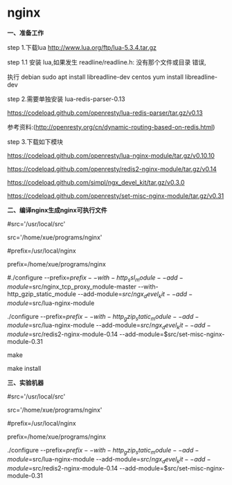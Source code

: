# nginx

**一、准备工作**

step 1.下载lua
http://www.lua.org/ftp/lua-5.3.4.tar.gz

step 1.1 安装 lua,如果发生 readline/readline.h: 没有那个文件或目录 错误,

执行  debian sudo apt install libreadline-dev
      centos yum install libreadline-dev


step 2.需要单独安装 lua-redis-parser-0.13

https://codeload.github.com/openresty/lua-redis-parser/tar.gz/v0.13


参考资料:(http://openresty.org/cn/dynamic-routing-based-on-redis.html)

step 3.下载如下模块

https://codeload.github.com/openresty/lua-nginx-module/tar.gz/v0.10.10

https://codeload.github.com/openresty/redis2-nginx-module/tar.gz/v0.14

https://codeload.github.com/simpl/ngx_devel_kit/tar.gz/v0.3.0

https://codeload.github.com/openresty/set-misc-nginx-module/tar.gz/v0.31

**二、编译nginx生成nginx可执行文件**

#src='/usr/local/src'

src='/home/xue/programs/nginx'

#prefix=/usr/local/nginx

prefix=/home/xue/programs/nginx

#./configure --prefix=$prefix  --with-http_ssl_module --add-module=$src/nginx_tcp_proxy_module-master --with-http_gzip_static_module --add-module=$src/ngx_devel_kit  --add-module=$src/lua-nginx-module

./configure --prefix=$prefix --with-http_gzip_static_module --add-module=$src/lua-nginx-module --add-module=$src/ngx_devel_kit --add-module=$src/redis2-nginx-module-0.14 --add-module=$src/set-misc-nginx-module-0.31                              


make

make install

**三、实验机器**

#src='/usr/local/src' 

src='/home/xue/programs/nginx' 

#prefix=/usr/local/nginx

prefix=/home/xue/programs/nginx

./configure --prefix=$prefix --with-http_gzip_static_module --add-module=$src/lua-nginx-module --add-module=$src/ngx_devel_kit --add-module=$src/redis2-nginx-module-0.14 --add-module=$src/set-misc-nginx-module-0.31                              


